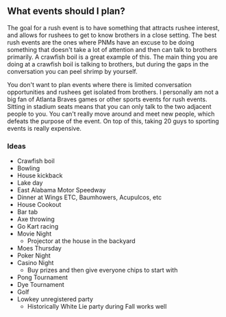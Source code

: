 
## What events should I plan?

The goal for a rush event is to have something that attracts rushee interest, and allows for rushees to get to know brothers in a close setting. The best rush events are the ones where PNMs have an excuse to be doing something that doesn't take a lot of attention and then can talk to brothers primarily. A crawfish boil is a great example of this. The main thing you are doing at a crawfish boil is talking to brothers, but during the gaps in the conversation you can peel shrimp by yourself. 

You don't want to plan events where there is limited conversation opportunities and rushees get isolated from brothers. I personally am not a big fan of Atlanta Braves games or other sports events for rush events. Sitting in stadium seats means that you can only talk to the two adjacent people to you. You can't really move around and meet new people, which defeats the purpose of the event. On top of this, taking 20 guys to sporting events is really expensive.

### Ideas

- Crawfish boil
- Bowling
- House kickback
- Lake day
- East Alabama Motor Speedway
- Dinner at Wings ETC, Baumhowers, Acupulcos, etc
- House Cookout
- Bar tab
- Axe throwing
- Go Kart racing
- Movie Night
	- Projector at the house in the backyard
- Moes Thursday
- Poker Night
- Casino Night
	- Buy prizes and then give everyone chips to start with
- Pong Tournament
- Dye Tournament
- Golf
- Lowkey unregistered party
	- Historically White Lie party during Fall works well